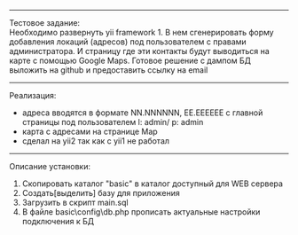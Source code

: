 -----------------------------------------  
Тестовое задание:  
Необходимо развернуть yii framework 1. В нем сгенерировать форму добавления локаций (адресов) под пользователем с правами администратора. И страницу где эти контакты будут выводиться на карте с помощью Google Maps. Готовое решение с дампом БД выложить на github и предоставить ссылку на email  
  
-----------------------------------------  
Реализация:  
- адреса вводятся в формате NN.NNNNNN, EE.EEEEEE с главной страницы под пользователем l: admin/ p: admin  
- карта с адресами на странице Map  
- сделал на yii2 так как с yii1 не работал  
  
-----------------------------------------  
Описание установки:  
1. Скопировать каталог "basic" в каталог доступный для WEB сервера  
2. Создать[выделить] базу для приложения  
3. Загрузить в скрипт main.sql  
4. В файле basic\config\db.php прописать актуальные настройки подключения к БД  
  